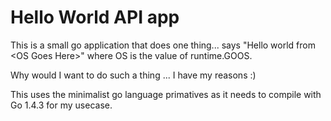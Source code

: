 # Hello World API app

This is a small go application that does one thing... says "Hello world from \<OS Goes Here\>" where OS is the value of runtime.GOOS.

Why would I want to do such a thing ... I have my reasons :)

This uses the minimalist go language primatives as it needs to compile with Go 1.4.3 for my usecase.
